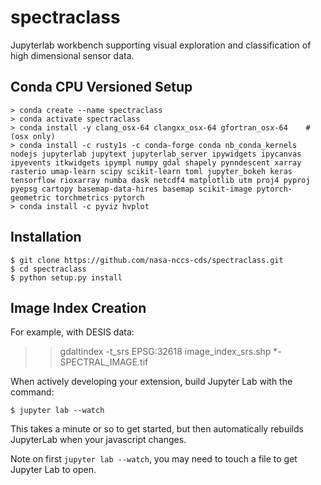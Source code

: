 spectraclass
===============================

Jupyterlab workbench supporting visual exploration and classification of high dimensional sensor data.

Conda CPU Versioned Setup
---------------

    > conda create --name spectraclass
    > conda activate spectraclass
    > conda install -y clang_osx-64 clangxx_osx-64 gfortran_osx-64    # (osx only)
    > conda install -c rusty1s -c conda-forge conda nb_conda_kernels nodejs jupyterlab jupytext jupyterlab_server ipywidgets ipycanvas ipyevents itkwidgets ipympl numpy gdal shapely pynndescent xarray rasterio umap-learn scipy scikit-learn toml jupyter_bokeh keras tensorflow rioxarray numba dask netcdf4 matplotlib utm proj4 pyproj pyepsg cartopy basemap-data-hires basemap scikit-image pytorch-geometric torchmetrics pytorch
    > conda install -c pyviz hvplot


Installation
------------

    $ git clone https://github.com/nasa-nccs-cds/spectraclass.git
    $ cd spectraclass
    $ python setup.py install

Image Index Creation
--------------------

For example, with DESIS data:

>> gdaltindex -t_srs EPSG:32618 image_index_srs.shp *-SPECTRAL_IMAGE.tif

When actively developing your extension, build Jupyter Lab with the command:

    $ jupyter lab --watch

This takes a minute or so to get started, but then automatically rebuilds JupyterLab when your javascript changes.

Note on first `jupyter lab --watch`, you may need to touch a file to get Jupyter Lab to open.

